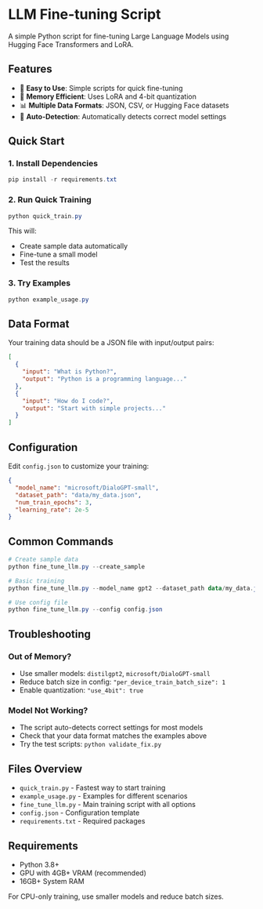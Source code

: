 # LLM Fine-tuning Script

A simple Python script for fine-tuning Large Language Models using Hugging Face Transformers and LoRA.

## Features

- 🤖 **Easy to Use**: Simple scripts for quick fine-tuning
- 💾 **Memory Efficient**: Uses LoRA and 4-bit quantization
- 📊 **Multiple Data Formats**: JSON, CSV, or Hugging Face datasets
- 🎯 **Auto-Detection**: Automatically detects correct model settings

## Quick Start

### 1. Install Dependencies

```powershell
pip install -r requirements.txt
```

### 2. Run Quick Training

```powershell
python quick_train.py
```

This will:
- Create sample data automatically
- Fine-tune a small model
- Test the results

### 3. Try Examples

```powershell
python example_usage.py
```

## Data Format

Your training data should be a JSON file with input/output pairs:

```json
[
  {
    "input": "What is Python?",
    "output": "Python is a programming language..."
  },
  {
    "input": "How do I code?",
    "output": "Start with simple projects..."
  }
]
```

## Configuration

Edit `config.json` to customize your training:

```json
{
  "model_name": "microsoft/DialoGPT-small",
  "dataset_path": "data/my_data.json",
  "num_train_epochs": 3,
  "learning_rate": 2e-5
}
```

## Common Commands

```powershell
# Create sample data
python fine_tune_llm.py --create_sample

# Basic training
python fine_tune_llm.py --model_name gpt2 --dataset_path data/my_data.json

# Use config file
python fine_tune_llm.py --config config.json
```

## Troubleshooting

### Out of Memory?
- Use smaller models: `distilgpt2`, `microsoft/DialoGPT-small`
- Reduce batch size in config: `"per_device_train_batch_size": 1`
- Enable quantization: `"use_4bit": true`

### Model Not Working?
- The script auto-detects correct settings for most models
- Check that your data format matches the examples above
- Try the test scripts: `python validate_fix.py`

## Files Overview

- `quick_train.py` - Fastest way to start training
- `example_usage.py` - Examples for different scenarios
- `fine_tune_llm.py` - Main training script with all options
- `config.json` - Configuration template
- `requirements.txt` - Required packages

## Requirements

- Python 3.8+
- GPU with 4GB+ VRAM (recommended)
- 16GB+ System RAM

For CPU-only training, use smaller models and reduce batch sizes.

